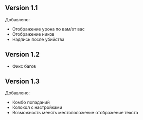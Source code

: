 ## Version 1.1
Добавлено:
* Отображение урона по вам/от вас
* Отображение ников
* Надпись после убийства
## Version 1.2
* Фикс багов
## Version 1.3
Добавлено:
* Комбо попаданий
* Колокол с настройками
* Возможность менять местоположение отображение текста
